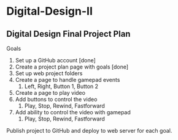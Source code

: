 # Digital-Design-II

## Digital Design Final Project Plan

Goals
1. Set up a GitHub account [done]
1. Create a project plan page with goals [done]
1. Set up web project folders
1. Create a page to handle gamepad events
    1. Left, Right, Button 1, Button 2
1. Create a page to play video
1. Add buttons to control the video
    1. Play, Stop, Rewind, Fastforward
1. Add ability to control the video with gamepad
    1. Play, Stop, Rewind, Fastforward

Publish project to GitHub and deploy to web server for each goal.
